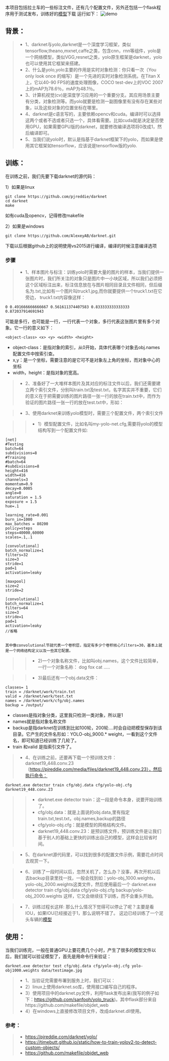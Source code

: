 本项目包括拉土车的一些标注文件，还有几个配置文件，另外还包括一个flask程序用于测试发布，训练好的[模型][1]下载
运行如下：
![demo](https://github.com/sanfooh/yolo_truck/blob/master/demo.png)
## 背景：
> * 1、darknet与yolo,darknet是一个深度学习框架，类似tensorflow,theano,mxnet,caffe之类，包含cnn，rnn等组件，yolo是一个网络模型，类似VGG,resnet之类，yolo原生框架是darknet，yolo也可以使用其它框架来搭建。
> * 2、什么是yolo,yolo主要的作用是实时对象检测：你只看一次（You only look once 的缩写）是一个先进的实时对象检测系统。在Titan X上，它以40-90 FPS的速度处理图像，COCO test-dev上的VOC 2007上的mAP为78.6％，mAP为48.1％。
> * 3、计算机视觉(cv)是深度学习应用的一个重要分支。其应用场景主要有分类，对象检测等。而yolo就要是检测一副图像里有没有存在某些对象，以及这些对象的位置坐标在哪里。
> * 4、darknet是c语言写的，主要依赖opencv和cuda。编译时可以选择这两个或者不选或者只选一个，具体看需要。比如cuda就是决定是否使用GPU，如果需要GPU版的darknet，就要修改编译选项将0改成1，然后编译即可。
> * 5、当我们说yolo时，默认是指基于darknet框架下的yolo，而如果是使用其它框架如tensorflow，应该说是tensorflow版的yolo.

## 训练：
在训练之前，我们先要下载darknet的源代码：

1）如果是linux
```
git clone https://github.com/pjreddie/darknet
cd darknet
make
```

如有cuda及opencv，记得修改makefile

2）如果是windows
```
git clone https://github.com/AlexeyAB/darknet.git
```
下载以后根据github上的说明使用vs2015进行编译，编译的时候注意编译选项


### 步骤
> * 1、样本图片与标注：训练yolo时需要大量的图片的样本，当我们提供一张图片时，我们所关注的对象只是图片中一小块区域，所以我们必须把这个区域标注出来，标注信息放在与图片相同目录且文件相同，但后缀名为.txt,比如有一个图片叫truck1.jpg,而你就要提供一个truck1.txt在它旁边，
truck1.txt内容像这样：
```
0 0.491666666666667 0.561611374407583 0.833333333333333 0.872037914691943
```
可能是多行，也可能是一行，一行代表一个对象，多行代表这张图片里有多个对象。它一行的意义如下：
```
<object-class> <x> <y> <width> <height>
```
* object-class：是指对象的索引，从0开始，具体代表哪个对象去obj.names配置文件中按索引查。
* x,y：是一个坐标，需要注意的是它可不是对象左上角的坐标，而对象中心的坐标
* width，height：是指对象的宽高。

> * 2、准备好了一大堆样本图片及其对应的标注文件以后，我们还需要建立两个索引文件，分别叫train.txt及test.txt，名字其实并不重要，它们的意义在于把需要训练的图片路径一张一行的放在train.txt中，而作为验证的图片路径一张一行的放在test.txt中，形如：
 
> * 3、使用darknet来训练yolo模型时，需要三个配置文件，两个索引文件

> > * 1）模型配置文件，比如名叫my-yolo-net.cfg,需要将yolo的模型结构写到一个配置文件如:
```
[net]
#Testing
batch=64
subdivisions=8
#Training
#batch=64
#subdivisions=8
height=416
width=416
channels=3
momentum=0.9
decay=0.0005
angle=0
saturation = 1.5
exposure = 1.5
hue=.1

learning_rate=0.001
burn_in=1000
max_batches = 80200
policy=steps
steps=40000,60000
scales=.1,.1

[convolutional]
batch_normalize=1
filters=32
size=3
stride=1
pad=1
activation=leaky

[maxpool]
size=2
stride=2

[convolutional]
batch_normalize=1
filters=64
size=3
stride=1
pad=1
activation=leaky
//省略


其中像convolutional节就代表一个卷积层，指定有多少个卷积核心filters=30，基本上就是一个网络结构定义以及一些其它配置。
```
> > * 2)一个对象名称文件，比如叫obj.names，这个文件比较简单，一行一个对象名称：
dog
fox
cat
.....

> > * 3)最后还有一个obj.data文件：
```
classes= 1
train = /darknet/work/train.txt
valid = /darknet/work/test.txt
names = /darknet/work/cfg/obj.names
backup = /output/
```
* classes是指对象分类，这里我只检测一类对象，所以是1
* names就是指对象名称文件
* backup是指darknet在训练到比如100轮，200轮....时会自动把模型保存到该目录。它产生的文件名形如：YOLO-obj_9000.* weight，一看到这个文件名，即可知道已经训练了几轮了。
* train 和valid 是指索引文件了。

>  * 4、在训练之前，还要再下载一个预训练文件：darknet19_448.conv.23（https://pjreddie.com/media/files/darknet19_448.conv.23），然后执行命令：
```
darknet.exe detector train cfg/obj.data cfg/yolo-obj.cfg darknet19_448.conv.23
```
> > * darknet.exe detector train：这一段是命令本身，说要开始训练了。
> > * cfg/obj.data：就是上面说的obj.data,里有指定train.txt,test.txt，obj.names,backup的路径
> > * cfg/yolo-obj.cfg：就是模型的网格结构文件。
> > * darknet19_448.conv.23：是预训练文件，预训练文件是让我们基于别人的基础上更快的训练出自己的模型，这样会比较省时间。

>* 5、在darknet源代码里，可以找到很多的配置文件示例，需要花点时间去观赏一下。

>  * 6、训练了一段时间以后，忽然关机了，怎么办？没事，再次开机以后去backup目录里找一找，一般会找到如：yolo-obj_1000.weights，yolo-obj_2000.weights这类文件，然后使用最后一个
darknet.exe detector train cfg/obj.data cfg/yolo-obj.cfg backup/yolo-obj_2000.weights
这样，它又会继续往下训练，而不会重头开始。

>  * 7、训练过程长这样:
那么什么情况下觉得可以停止了呢？主要是看IOU，如果IOU已经接近于1，那么说明不错了。
这边已经训练了一个泥头车辆的[模型][1]
## 使用：
当我们训练完，一般在普通GPU上要花费几个小时，产生了很多的模型文件以后，我们就可以验证模型了，首先是用命令行来验证：
```
darknet.exe detector test cfg/obj.data cfg/yolo-obj.cfg yolo-obj1000.weights data/testimage.jpg
```
>  * 1、当验证完需要布署到服务上时，我们可以：
>  * 2）linux上使用darknet.so库，使用接口编写自己的程序。
>  * 3）使用项目中的darknet.py文件，利用flask发布出来(我写的例子如下：https://github.com/sanfooh/yolo_truck)。其中flask部分来自https://github.com/makefile/objdet_web
>  * 4）在windows上直接修改项目文件，改成darknet.dll使用。


### 参考：
>  * https://pjreddie.com/darknet/yolo/
>  * https://timebutt.github.io/static/how-to-train-yolov2-to-detect-custom-objects/
>  * https://github.com/makefile/objdet_web

[1]:https://www.floydhub.com/sansooh1/datasets/quick-start/1
